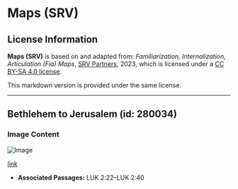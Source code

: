 # Maps (SRV)

## License Information

**Maps (SRV)** is based on and adapted from: _Familiarization, Internalization, Articulation (Fia) Maps_, [SRV Partners](https://srvpartners.org/home/), 2023, which is licensed under a [CC BY-SA 4.0 license](https://creativecommons.org/licenses/by-sa/4.0/legalcode.en).

This markdown version is provided under the same license.



--------------------------------

## Bethlehem to Jerusalem (id: 280034)

### Image Content

![Image](https://cdn.aquifer.bible/aquifer-content/resources/FIAMaps/bethlehem-to-jerusalem.jpg)

[link](https://cdn.aquifer.bible/aquifer-content/resources/FIAMaps/bethlehem-to-jerusalem.jpg)

* **Associated Passages:** LUK 2:22–LUK 2:40

